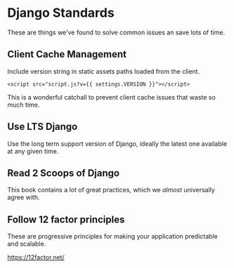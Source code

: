 # Django Standards

These are things we've found to solve common issues an save lots of time.

## Client Cache Management

Include version string in static assets paths loaded from the client.

```
<script src="script.js?v={{ settings.VERSION }}"></script>
```

This is a wonderful catchall to prevent client cache issues that waste so much time.

## Use LTS Django

Use the long term support version of Django, ideally the latest one available at any given time.

## Read 2 Scoops of Django

This book contains a lot of great practices, which we _almost_ universally agree with.

## Follow 12 factor principles

These are progressive principles for making your application predictable and scalable.

https://12factor.net/

